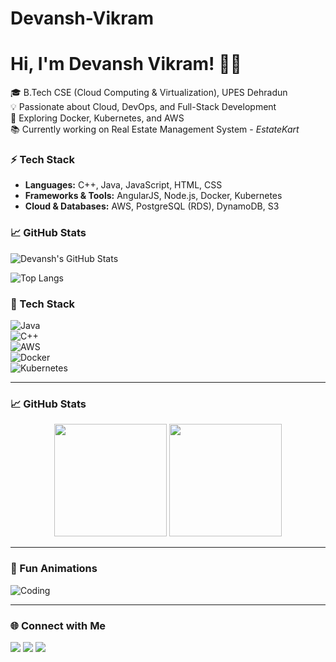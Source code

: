 # Devansh-Vikram
# Hi, I'm Devansh Vikram! 👨‍💻  
🎓 B.Tech CSE (Cloud Computing & Virtualization), UPES Dehradun  
💡 Passionate about Cloud, DevOps, and Full-Stack Development  
🚀 Exploring Docker, Kubernetes, and AWS  
📚 Currently working on Real Estate Management System - *EstateKart*  
### ⚡ Tech Stack
- **Languages:** C++, Java, JavaScript, HTML, CSS  
- **Frameworks & Tools:** AngularJS, Node.js, Docker, Kubernetes  
- **Cloud & Databases:** AWS, PostgreSQL (RDS), DynamoDB, S3  
### 📈 GitHub Stats
![Devansh's GitHub Stats](https://github-readme-stats.vercel.app/api?username=DevanshVikram&show_icons=true&theme=radical)

![Top Langs](https://github-readme-stats.vercel.app/api/top-langs/?username=DevanshVikram&layout=compact&theme=radical)
### 🔧 Tech Stack  

![Java](https://img.shields.io/badge/Java-ED8B00?style=for-the-badge&logo=java&logoColor=white)  
![C++](https://img.shields.io/badge/C++-00599C?style=for-the-badge&logo=cplusplus&logoColor=white)  
![AWS](https://img.shields.io/badge/AWS-232F3E?style=for-the-badge&logo=amazon-aws&logoColor=white)  
![Docker](https://img.shields.io/badge/Docker-2496ED?style=for-the-badge&logo=docker&logoColor=white)  
![Kubernetes](https://img.shields.io/badge/Kubernetes-326CE5?style=for-the-badge&logo=kubernetes&logoColor=white)  

---

### 📈 GitHub Stats  

<p align="center">
  <img src="https://github-readme-stats.vercel.app/api?username=DevanshVikram&show_icons=true&theme=radical" height="180" />
  <img src="https://github-readme-streak-stats.herokuapp.com/?user=DevanshVikram&theme=radical" height="180" />
</p>

---

### 🚀 Fun Animations  

![Coding](https://media.giphy.com/media/qgQUggAC3Pfv687qPC/giphy.gif)  

---

### 🌐 Connect with Me  

<p>
  <a href="https://www.linkedin.com/in/yourprofile"><img src="https://www.linkedin.com/in/devansh-vikram-99a09125a/?style=for-the-badge&logo=linkedin&logoColor=white"/></a>
  <a href="mailto:your.email@example.com"><img src="https://img.shields.io/badge/Email-D14836?style=for-the-badge&logo=gmail&logoColor=white"/></a>
  <a href="https://yourportfolio.com"><img src="https://img.shields.io/badge/Portfolio-000000?style=for-the-badge&logo=vercel&logoColor=white"/></a>
</p>

